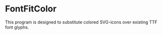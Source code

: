 # FontFitColor
This program is designed to substitute colored SVG-icons over existing TTF font glyphs.
